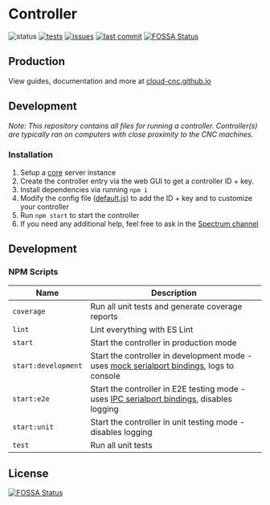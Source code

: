 # Controller
![status](https://img.shields.io/badge/status-under%20development-yellow)
[![tests](https://img.shields.io/github/workflow/status/Cloud-CNC/controller/tests?label=tests)](https://github.com/Cloud-CNC/controller/actions)
[![issues](https://img.shields.io/github/issues/Cloud-CNC/controller)](https://github.com/Cloud-CNC/controller/issues)
[![last commit](https://img.shields.io/github/last-commit/Cloud-CNC/controller)](https://github.com/Cloud-CNC/controller/commits/master)
[![FOSSA Status](https://app.fossa.com/api/projects/git%2Bgithub.com%2FCloud-CNC%2Fcontroller.svg?type=shield)](https://app.fossa.com/projects/git%2Bgithub.com%2FCloud-CNC%2Fcontroller?ref=badge_shield)

## Production

View guides, documentation and more at [cloud-cnc.github.io](https://cloud-cnc.github.io)

## Development

*Note: This repository contains all files for running a controller. Controller(s) are typically ran on computers with close proximity to the CNC machines.*

### Installation
1. Setup a [core](https://github.com/cloud-cnc/core) server instance
2. Create the controller entry via the web GUI to get a controller ID + key.
3. Install dependencies via running `npm i`
4. Modify the config file ([default.js](config/default.js)) to add the ID + key and to customize your controller
5. Run `npm start` to start the controller
6. If you need any additional help, feel free to ask in the [Spectrum channel](https://spectrum.chat/cloud-cnc/controller)

## Development

### NPM Scripts
Name | Description
--- | ---
`coverage` | Run all unit tests and generate coverage reports
`lint` | Lint everything with ES Lint
`start` | Start the controller in production mode
`start:development` | Start the controller in development mode - uses [mock serialport bindings](https://serialport.io/docs/api-binding-mock), logs to console
`start:e2e` | Start the controller in E2E testing mode - uses [IPC serialport bindings](./lib/ipcBinding.js), disables logging
`start:unit` | Start the controller in unit testing mode - disables logging
`test` | Run all unit tests

## License
[![FOSSA Status](https://app.fossa.com/api/projects/git%2Bgithub.com%2FCloud-CNC%2Fcontroller.svg?type=large)](https://app.fossa.com/projects/git%2Bgithub.com%2FCloud-CNC%2Fcontroller?ref=badge_large)